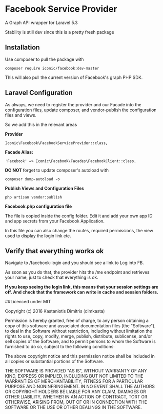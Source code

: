# Facebook Service Provider
A Graph API wrapper for Laravel 5.3

Stability is still dev since this is a pretty fresh package

## Installation
Use composer to pull the package with

```composer require iconic/facebook:dev-master```

This will also pull the current version of Facebook's graph PHP SDK.

## Laravel Configuration
As always, we need to register the provider and our Facade into 
the configuration files, update composer, and vendor-publish the configuration files and views.

So we add this in the relevant areas

**Provider**

```Iconic\Facebook\FacebookServiceProvider::class,```

**Facade Alias:**

```'Facebook' => Iconic\Facebook\Facades\FacebookClient::class,```


**DO NOT** forget to update composer's autoload with

```composer dump-autoload -o```

**Publish Views and Configuration Files**

```php artisan vendor:publish```

**Facebook.php  configuration file**

The file is copied inside the config folder. Edit it and add your own app ID and 
 app secrets from your Facebook Application.
 
 In this file you can also change the routes, required permissions, the view used to display the 
 login link etc.
 
 ## Verify that everything works ok
 
 Navigate to /facebook-login and you should see a link to Log into FB.
 
 As soon as you do that, the provider hits the /me endpoint and retrieves your name, just to 
 check that everything is ok.
 
 **If you keep seeing the login link, this means that your session settings are off. And check that the framework can write in cache and session folders.**
 
 ##Licenced under MIT
 
 Copyright (c) 2016 Kastaniotis Dimitris (dimkasta)
 
 Permission is hereby granted, free of charge, to any person obtaining a copy of this software and associated documentation files (the "Software"), to deal in the Software without restriction, including without limitation the rights to use, copy, modify, merge, publish, distribute, sublicense, and/or sell copies of the Software, and to permit persons to whom the Software is furnished to do so, subject to the following conditions:
 
 The above copyright notice and this permission notice shall be included in all copies or substantial portions of the Software.
 
 THE SOFTWARE IS PROVIDED "AS IS", WITHOUT WARRANTY OF ANY KIND, EXPRESS OR IMPLIED, INCLUDING BUT NOT LIMITED TO THE WARRANTIES OF MERCHANTABILITY, FITNESS FOR A PARTICULAR PURPOSE AND NONINFRINGEMENT. IN NO EVENT SHALL THE AUTHORS OR COPYRIGHT HOLDERS BE LIABLE FOR ANY CLAIM, DAMAGES OR OTHER LIABILITY, WHETHER IN AN ACTION OF CONTRACT, TORT OR OTHERWISE, ARISING FROM, OUT OF OR IN CONNECTION WITH THE SOFTWARE OR THE USE OR OTHER DEALINGS IN THE SOFTWARE.